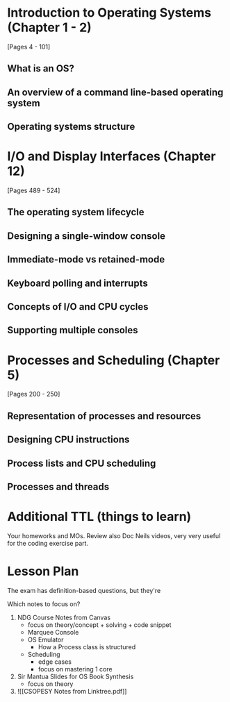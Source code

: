 # Introduction to Operating Systems (Chapter 1 - 2)
[Pages 4 - 101] 

## What is an OS?
## An overview of a command line-based operating system 
## Operating systems structure 

# I/O and Display Interfaces (Chapter 12)
[Pages 489 - 524] 

## The operating system lifecycle 
## Designing a single-window console 
## Immediate-mode vs retained-mode 
## Keyboard polling and interrupts 
## Concepts of I/O and CPU cycles 
## Supporting multiple consoles 

# Processes and Scheduling (Chapter 5)
[Pages 200 - 250] 

## Representation of processes and resources 
## Designing CPU instructions 
## Process lists and CPU scheduling 
## Processes and threads

# Additional TTL (things to learn)
Your homeworks and MOs. 
Review also Doc Neils videos, very very useful for the coding exercise part.

# Lesson Plan
The exam has definition-based questions, but they're 

Which notes to focus on?

1. NDG Course Notes from Canvas
	- focus on theory/concept + solving + code snippet
	- Marquee Console
	- OS Emulator
		- How a Process class is structured
	- Scheduling
		- edge cases
		- focus on mastering 1 core
2. Sir Mantua Slides for OS Book Synthesis
	- focus on theory
3. ![[CSOPESY Notes from Linktree.pdf]]

